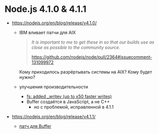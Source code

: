 # Node.js 4.1.0 & 4.1.1

- https://nodejs.org/en/blog/release/v4.1.0/
  - IBM вливает патчи для AIX
  
    > _It is important to me to get these in so that our builds use as close as possible to the community source._
    >
    > https://github.com/nodejs/node/pull/2364#issuecomment-131099972
  
    Кому приходилось разрёртывать системы на AIX? Кому будет нужно?
    
  - улучшения производительности
    - [fs: added _writev (up to x50 faster writes)](https://github.com/nodejs/node/pull/2167)
    - Buffer создаётся в JavaScript, а не C++
      - но с проблемой, исправленной в 4.1.1
  
- https://nodejs.org/en/blog/release/v4.1.1/
  - [патч для Buffer](https://github.com/nodejs/node/pull/2931)
